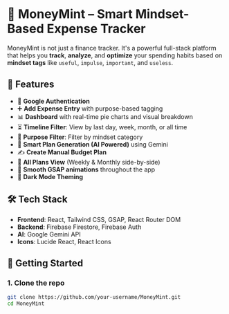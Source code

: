 # 💸 MoneyMint – Smart Mindset-Based Expense Tracker

MoneyMint is not just a finance tracker. It's a powerful full-stack platform that helps you **track**, **analyze**, and **optimize** your spending habits based on **mindset tags** like `useful`, `impulse`, `important`, and `useless`.

## 🌟 Features

- 🔐 **Google Authentication**
- ➕ **Add Expense Entry** with purpose-based tagging
- 📊 **Dashboard** with real-time pie charts and visual breakdown
- ⏳ **Timeline Filter**: View by last day, week, month, or all time
- 🎯 **Purpose Filter**: Filter by mindset category
- 🧠 **Smart Plan Generation (AI Powered)** using Gemini
- ✍️ **Create Manual Budget Plan**
- 📄 **All Plans View** (Weekly & Monthly side-by-side)
- 💫 **Smooth GSAP animations** throughout the app
- 🌙 **Dark Mode Theming**

## 🛠️ Tech Stack

- **Frontend**: React, Tailwind CSS, GSAP, React Router DOM
- **Backend**: Firebase Firestore, Firebase Auth
- **AI**: Google Gemini API
- **Icons**: Lucide React, React Icons

## 🚀 Getting Started

### 1. Clone the repo

```bash
git clone https://github.com/your-username/MoneyMint.git
cd MoneyMint
